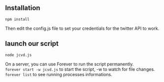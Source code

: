 ## Installation
```
npm install
```
Then edit the config.js file to set your credentials for the twitter API to work.

## launch our script
```
node jcvd.js
```

On a server, you can use Forever to run the script permanently.  
`forever start -w jcvd.js` to start the script, -w to watch for file changes.  
`forever list` to see running processes informations.  
